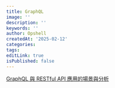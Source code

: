 ```yaml
---
title: GraphQL
image: ''
description: ''
keywords: ''
author: Opshell
createdAt: '2025-02-12'
categories: 
tags: 
editLink: true
isPublished: false
---
```

[GraphQL 與 RESTful API 應用的場景與分析](https://vocus.cc/article/63e4b449fd89780001242a45)
